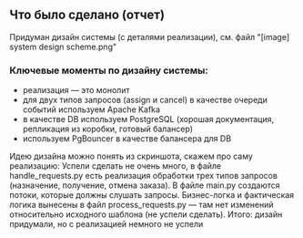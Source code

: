 ## Что было сделано (отчет)

Придуман дизайн системы (с деталями реализации), см. файл "[image] system design scheme.png"

### Ключевые моменты по дизайну системы:

- реализация — это монолит
- для двух типов запросов (assign и cancel) в качестве очереди событий используем Apache Kafka
- в качестве DB используем PostgreSQL (хорошая документация, репликация из коробки, готовый балансер)
- используем PgBouncer в качестве балансера для DB

Идею дизайна можно понять из скриншота, скажем про саму реализацию:
Успели сделать не очень много, в файле handle_requests.py есть реализация обработки трех типов запросов (назначение, получение, отмена заказа). В файле main.py создаются потоки, которые должны слушать запросы. Бизнес-логка и фактическая логика вынесены в файл process_requests.py — там нет изменений относительно исходного шаблона (не успели сделать). Итого: дизайн придумали, но с реализацией немного не успели